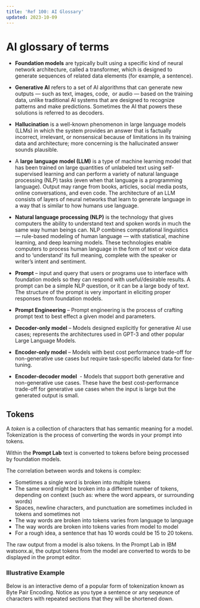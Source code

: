 ```yaml
---
title: 'Ref 100: AI Glossary'
updated: 2023-10-09
---
```


# AI glossary of terms

- **Foundation models** are typically built using a specific kind of neural network architecture, called a transformer, which is designed to generate sequences of related data elements (for example, a sentence).

- **Generative AI** refers to a set of AI algorithms that can generate new outputs — such as text, images, code,  or audio — based on the training data, unlike traditional AI systems that are designed to recognize patterns and make predictions. Sometimes the AI that powers these solutions is referred to as decoders.

- **Hallucination** is a well-known phenomenon in large language models (LLMs) in which the system provides an answer that is factually incorrect, irrelevant, or nonsensical because of limitations in its training data and architecture; more concerning is the hallucinated answer sounds plausible.

- A **large language model (LLM)** is a type of machine learning model that has been trained on large quantities of unlabeled text using self-supervised learning and can perform a variety of natural language processing (NLP) tasks (even when that language is a programming language). Output may range from books, articles, social media posts, online conversations, and even code. The architecture of an LLM consists of layers of neural networks that learn to generate language in a way that is similar to how humans use language. 

- **Natural language processing (NLP)** is the technology that gives computers the ability to understand text and spoken words in much the same way human beings can. NLP combines computational linguistics — rule-based modeling of human language — with statistical, machine learning, and deep learning models. These technologies enable computers to process human language in the form of text or voice data and to ‘understand’ its full meaning, complete with the speaker or writer’s intent and sentiment.

- **Prompt** – input and query that users or programs use to interface with foundation models so they can respond with useful/desirable results. A prompt can be a simple NLP question, or it can be a large body of text. The structure of the prompt is very important in eliciting proper responses from foundation models. 

- **Prompt Engineering** – Prompt engineering is the process of crafting prompt text to best effect a given model and parameters.

- **Decoder-only model** – Models designed explicitly for generative AI use cases; represents the architectures used in GPT-3 and other popular Large Language Models.

- **Encoder-only model** – Models with best cost performance trade-off for non-generative use cases but require task-specific labeled data for fine-tuning.
 
- **Encoder-decoder model**  - Models that support both generative and non-generative use cases. These have the best cost-performance trade-off for generative use cases when the input is large but the generated output is small.


## Tokens

A _token_ is a collection of characters that has semantic meaning for a model. Tokenization is the process of converting the words in your prompt into tokens.

Within the **Prompt Lab** text is converted to tokens before being processed by foundation models.

The correlation between words and tokens is complex:

- Sometimes a single word is broken into multiple tokens
- The same word might be broken into a different number of tokens, depending on context (such as: where the word appears, or surrounding words)
- Spaces, newline characters, and punctuation are sometimes included in tokens and sometimes not
- The way words are broken into tokens varies from language to language
- The way words are broken into tokens varies from model to model
- For a rough idea, a sentence that has 10 words could be 15 to 20 tokens.

The raw output from a model is also tokens. In the Prompt Lab in IBM watsonx.ai, the output tokens from the model are converted to words to be displayed in the prompt editor.

### Illustrative Example

Below is an interactive demo of a popular form of tokenization known as Byte Pair Encoding. Notice as you type a sentence or any seqeunce of characters with repeated sections that they will be shortened down. 

<TokenizationApplet/>
